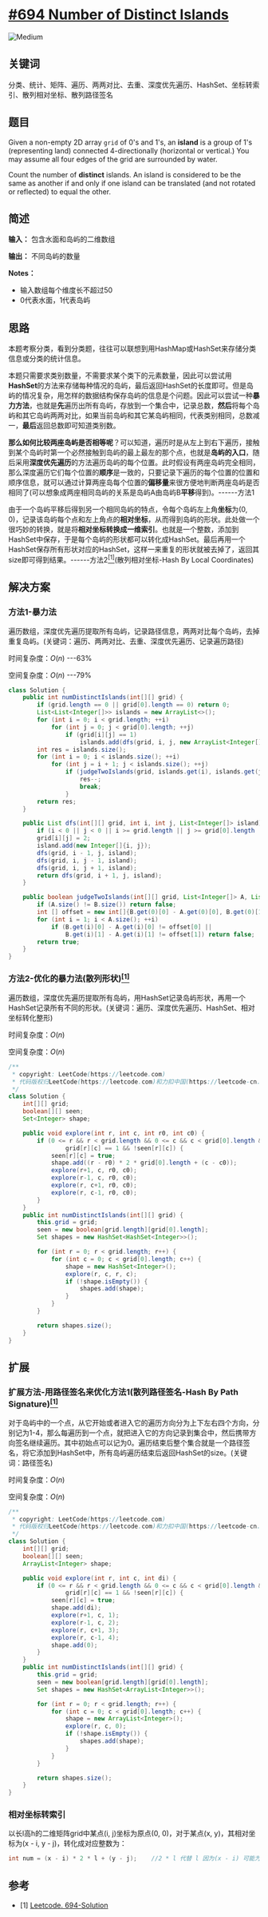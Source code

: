 # [#694 Number of Distinct Islands](https://leetcode.com/problems/number-of-distinct-islands/)

![Medium](/figures/Medium.svg)

## 关键词

分类、统计、矩阵、遍历、两两对比、去重、深度优先遍历、HashSet、坐标转索引、散列相对坐标、散列路径签名

## 题目

Given a non-empty 2D array `grid` of 0's and 1's, an **island** is a group of 1's (representing land) connected 4-directionally (horizontal or vertical.) You may assume all four edges of the grid are surrounded by water.

Count the number of **distinct** islands. An island is considered to be the same as another if and only if one island can be translated (and not rotated or reflected) to equal the other.

## 简述

**输入：** 包含水面和岛屿的二维数组

**输出：** 不同岛屿的数量

**Notes：**

+ 输入数组每个维度长不超过50
+ 0代表水面，1代表岛屿

## 思路

本题考察分类，看到分类题，往往可以联想到用HashMap或HashSet来存储分类信息或分类的统计信息。

本题只需要求类别数量，不需要求某个类下的元素数量，因此可以尝试用**HashSet**的方法来存储每种情况的岛屿，最后返回HashSet的长度即可。但是岛屿的情况复杂，用怎样的数据结构保存岛屿的信息是个问题。因此可以尝试一种**暴力方法**，也就是**先**遍历出所有岛屿，存放到一个集合中，记录总数，**然后**将每个岛屿和其它岛屿两两对比，如果当前岛屿和其它某岛屿相同，代表类别相同，总数减一，**最后**返回总数即可知道类别数。

**那么如何比较两座岛屿是否相等呢**？可以知道，遍历时是从左上到右下遍历，接触到某个岛屿时第一个必然接触到岛屿的最上最左的那个点，也就是**岛屿的入口**，随后采用**深度优先遍历**的方法遍历岛屿的每个位置。此时假设有两座岛屿完全相同，那么深度遍历它们每个位置的**顺序**是一致的，只要记录下遍历的每个位置的位置和顺序信息，就可以通过计算两座岛每个位置的**偏移量**来很方便地判断两座岛屿是否相同了(可以想象成两座相同岛屿的关系是岛屿A由岛屿B**平移**得到)。------方法1

由于一个岛屿平移后得到另一个相同岛屿的特点，令每个岛屿左上角**坐标**为(0, 0)，记录该岛屿每个点和左上角点的**相对坐标**，从而得到岛屿的形状。此处做一个很巧妙的转换，就是将**相对坐标转换成一维索引**。也就是一个整数，添加到HashSet中保存，于是每个岛屿的形状都可以转化成HashSet。最后再用一个HashSet保存所有形状对应的HashSet，这样一来重复的形状就被去掉了，返回其size即可得到结果。------方法2[$^{[1]}$](#refer-anchor-1)(散列相对坐标-Hash By Local Coordinates)

## 解决方案

### 方法1-暴力法

遍历数组，深度优先遍历提取所有岛屿，记录路径信息，两两对比每个岛屿，去掉重复岛屿。(关键词：遍历、两两对比、去重、深度优先遍历、记录遍历路径)

时间复杂度：$O(n)$ ---63%

空间复杂度：$O(n)$ ---79%

``` java
class Solution {
    public int numDistinctIslands(int[][] grid) {
        if (grid.length == 0 || grid[0].length == 0) return 0;
        List<List<Integer[]>> islands = new ArrayList<>();
        for (int i = 0; i < grid.length; ++i)
            for (int j = 0; j < grid[0].length; ++j)
                if (grid[i][j] == 1)
                    islands.add(dfs(grid, i, j, new ArrayList<Integer[]>()));
        int res = islands.size();
        for (int i = 0; i < islands.size(); ++i)
            for (int j = i + 1; j < islands.size(); ++j)
                if (judgeTwoIslands(grid, islands.get(i), islands.get(j))){
                    res--;
                    break;
                }
        return res;
    }

    public List dfs(int[][] grid, int i, int j, List<Integer[]> island) {
        if (i < 0 || j < 0 || i >= grid.length || j >= grid[0].length || grid[i][j] != 1) return island;
        grid[i][j] = 2;
        island.add(new Integer[]{i, j});
        dfs(grid, i - 1, j, island);
        dfs(grid, i, j - 1, island);
        dfs(grid, i, j + 1, island);
        return dfs(grid, i + 1, j, island);
    }

    public boolean judgeTwoIslands(int[][] grid, List<Integer[]> A, List<Integer[]> B) {
        if (A.size() != B.size()) return false;
        int [] offset = new int[]{B.get(0)[0] - A.get(0)[0], B.get(0)[1] - A.get(0)[1]};
        for (int i = 1; i < A.size(); ++i)
            if (B.get(i)[0] - A.get(i)[0] != offset[0] || 
                B.get(i)[1] - A.get(i)[1] != offset[1]) return false;
        return true;
    }
}
```

### 方法2-优化的暴力法(散列形状)[$^{[1]}$](#refer-anchor-1)

遍历数组，深度优先遍历提取所有岛屿，用HashSet记录岛屿形状，再用一个HashSet记录所有不同的形状。(关键词：遍历、深度优先遍历、HashSet、相对坐标转化整形)

时间复杂度：$O(n)$

空间复杂度：$O(n)$

``` java
/**
 * copyright: LeetCode(https://leetcode.com)
 * 代码版权归LeetCode(https://leetcode.com)和力扣中国(https://leetcode-cn.com/)所有
 */
class Solution {
    int[][] grid;
    boolean[][] seen;
    Set<Integer> shape;

    public void explore(int r, int c, int r0, int c0) {
        if (0 <= r && r < grid.length && 0 <= c && c < grid[0].length &&
                grid[r][c] == 1 && !seen[r][c]) {
            seen[r][c] = true;
            shape.add((r - r0) * 2 * grid[0].length + (c - c0));
            explore(r+1, c, r0, c0);
            explore(r-1, c, r0, c0);
            explore(r, c+1, r0, c0);
            explore(r, c-1, r0, c0);
        }
    }
    public int numDistinctIslands(int[][] grid) {
        this.grid = grid;
        seen = new boolean[grid.length][grid[0].length];
        Set shapes = new HashSet<HashSet<Integer>>();

        for (int r = 0; r < grid.length; r++) {
            for (int c = 0; c < grid[0].length; c++) {
                shape = new HashSet<Integer>();
                explore(r, c, r, c);
                if (!shape.isEmpty()) {
                    shapes.add(shape);
                }
            }
        }

        return shapes.size();
    }
}
```

## 扩展

### 扩展方法-用路径签名来优化方法1(散列路径签名-Hash By Path Signature)[$^{[1]}$](#refer-anchor-1)

对于岛屿中的一个点，从它开始或者进入它的遍历方向分为上下左右四个方向，分别记为1-4，那么每遍历到一个点，就把进入它的方向记录到集合中，然后携带方向签名继续遍历。其中初始点可以记为0。遍历结束后整个集合就是一个路径签名，将它添加到HashSet中，所有岛屿遍历结束后返回HashSet的size。(关键词：路径签名)

时间复杂度：$O(n)$

空间复杂度：$O(n)$

``` java
/**
 * copyright: LeetCode(https://leetcode.com)
 * 代码版权归LeetCode(https://leetcode.com)和力扣中国(https://leetcode-cn.com/)所有
 */
class Solution {
    int[][] grid;
    boolean[][] seen;
    ArrayList<Integer> shape;

    public void explore(int r, int c, int di) {
        if (0 <= r && r < grid.length && 0 <= c && c < grid[0].length &&
                grid[r][c] == 1 && !seen[r][c]) {
            seen[r][c] = true;
            shape.add(di);
            explore(r+1, c, 1);
            explore(r-1, c, 2);
            explore(r, c+1, 3);
            explore(r, c-1, 4);
            shape.add(0);
        }
    }
    public int numDistinctIslands(int[][] grid) {
        this.grid = grid;
        seen = new boolean[grid.length][grid[0].length];
        Set shapes = new HashSet<ArrayList<Integer>>();

        for (int r = 0; r < grid.length; r++) {
            for (int c = 0; c < grid[0].length; c++) {
                shape = new ArrayList<Integer>();
                explore(r, c, 0);
                if (!shape.isEmpty()) {
                    shapes.add(shape);
                }
            }
        }

        return shapes.size();
    }
}
```

### 相对坐标转索引

以长l高h的二维矩阵grid中某点(i, j)坐标为原点(0, 0)，对于某点(x, y)，其相对坐标为(x - i, y - j)，转化成对应整数为：

```java
int num = (x - i) * 2 * l + (y - j);    //2 * l 代替 l 因为(x - i) 可能为负数。
```

## 参考

<div id="refer-anchor-1"></div>

+ [1] [Leetcode. 694-Solution](https://leetcode.com/problems/number-of-distinct-islands/solution/)
